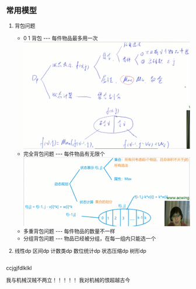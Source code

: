 ## 常用模型
1. 背包问题
    + 0 1 背包 --- 每件物品最多用一次
        ![](image/2020-11-08-10-25-10.png)
    + 完全背包问题 --- 每件物品有无限个
        ![](image/2020-11-12-19-25-39.png)
    + 多重背包问题 --- 每件物品的数量不一样
    + 分组背包问题 --- 物品已经被分组，在每一组内只能选一个

2. 线性dp 区间dp 计数类dp 数位统计dp 状态压缩dp 树形dp


## 



ccjgjfdlklkl


我与机械汉贼不两立！！！！！
我对机械的恨超越古今
